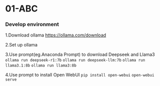 # 01-ABC
### Develop environment
1.Download ollama
https://ollama.com/download

2.Set up ollama

3.Use prompt(eg.Anaconda Prompt) to download Deepseek and Llama3
`ollama run deepseek-r1:7b`
`ollama run deepseek-llm:7b`
`ollama run llama3.1:8b`
`ollama run llama3:8b`

4.Use prompt to install Open WebUI
`pip install open-webui`
`open-webui serve`
